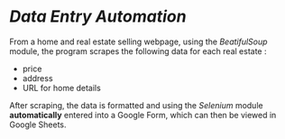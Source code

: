 # *Data Entry Automation*

From a home and real estate selling webpage, using the *BeatifulSoup* module, the program scrapes the following data for each real estate :
- price
- address
- URL for home details

After scraping, the data is formatted and using the *Selenium* module **automatically** entered into a Google Form,
which can then be viewed in Google Sheets.
